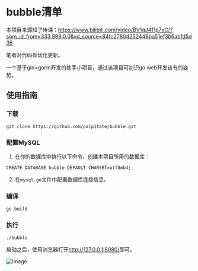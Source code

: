 # bubble清单

本项目来源知了传课：https://www.bilibili.com/video/BV1gJ411p7xC/?spm_id_from=333.999.0.0&vd_source=84fc27804252448ba51ef3b6abfd5d36

笔者对代码有优化更新。

一个基于gin+gorm开发的练手小项目，通过该项目可初识go web开发该有的姿势。



## 使用指南

### 下载

```
git clone https://github.com/palp1tate/bubble.git
```

### 配置MySQL

1. 在你的数据库中执行以下命令，创建本项目所用的数据库：

```
CREATE DATABASE bubble DEFAULT CHARSET=utf8mb4;
```

2. 在`mysql.go`文件中配置数据库连接信息。

### 编译

```
go build
```

### 执行

```bash
./bubble
```

启动之后，使用浏览器打开<http://127.0.0.1:8080/>即可。

![image](https://github.com/palp1tate/bubble/assets/120303802/153e14ac-08dd-49e3-9d9d-210701c7c9a2)
